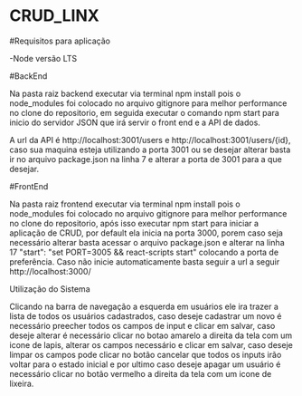 # CRUD_LINX

#Requisitos para aplicação

-Node versão LTS

#BackEnd

Na pasta raiz backend executar via terminal npm install pois o node_modules foi colocado no arquivo gitignore para melhor performance no clone do repositorio, em seguida executar o comando npm start para inicio do servidor JSON que irá servir o front end e a API de dados.


A url da API é http://localhost:3001/users e http://localhost:3001/users/{id}, caso sua maquina esteja utilizando a porta 3001 ou se desejar alterar basta ir no arquivo package.json na linha 7 e alterar a porta de 3001 para a que desejar.

#FrontEnd

Na pasta raiz frontend executar via terminal npm install pois o node_modules foi colocado no arquivo gitignore para melhor performance no clone do repositorio, após isso executar npm start para iniciar a aplicação de CRUD, por default ela inicia na porta 3000, porem caso seja necessário alterar basta acessar o arquivo package.json e alterar na linha 17 "start": "set PORT=3005 && react-scripts start" colocando a porta de preferência.
Caso não inicie automaticamente basta seguir a url a seguir http://localhost:3000/

Utilização do Sistema

Clicando na barra de navegação a esquerda em usuários ele ira trazer a lista de todos os usuários cadastrados, caso deseje cadastrar um novo é necessário preecher todos os campos de input e clicar em salvar, caso deseje alterar é necessário clicar no botao amarelo a direita da tela com um icone de lapis, alterar os campos necessário e clicar em salvar, caso deseje limpar os campos pode clicar no botão cancelar que todos os inputs irão voltar para o estado inicial e por ultimo caso deseje apagar um usuário é necessário clicar no botão vermelho a direita da tela com um icone de lixeira.
